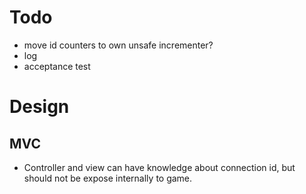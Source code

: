 # Todo

- move id counters to own unsafe incrementer?
- log
- acceptance test

# Design

## MVC

- Controller and view can have knowledge about connection id, but should not be expose internally to game.
